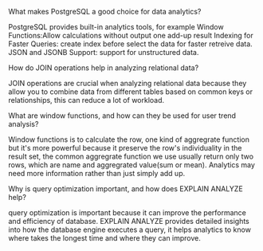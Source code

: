 
What makes PostgreSQL a good choice for data analytics?

PostgreSQL provides built-in analytics tools, for example
Window Functions:Allow calculations without output one add-up result
Indexing for Faster Queries: create index before select the data for faster retreive data.
JSON and JSONB Support: support for unstructured data.

How do JOIN operations help in analyzing relational data?

JOIN operations are crucial when analyzing relational data because they allow you to combine data from different tables based on common keys or relationships,
this can reduce a lot of workload.

What are window functions, and how can they be used for user trend analysis?

Window functions is to calculate the row, one kind of aggregrate function but it's more powerful because it preserve the row's individuality in the result set,
the common aggregrate function we use usually return only two rows, which are name and aggregrated value(sum or mean). Analytics may need more information rather than just simply add up.

Why is query optimization important, and how does EXPLAIN ANALYZE help?

 query optimization is important because it can improve the performance and efficiency of database.
 EXPLAIN ANALYZE provides detailed insights into how the database engine executes a query, it helps analytics to know where takes the longest time and where they can improve.
